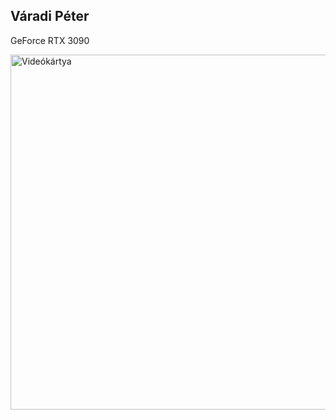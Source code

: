 <!DOCTYPE html>
<html>
<body>

<h2>Váradi Péter</h2>
<p>GeForce RTX 3090</p>

<img src="rtx3090.jpg" alt="Videókártya" width="1260" height="568">

</body>
</html>
